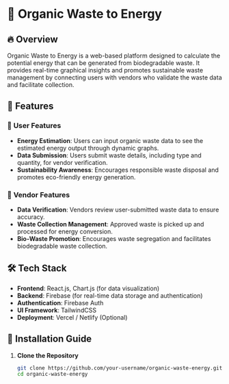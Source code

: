 # 🌱 Organic Waste to Energy

## 🔥 Overview
Organic Waste to Energy is a web-based platform designed to calculate the potential energy that can be generated from biodegradable waste. It provides real-time graphical insights and promotes sustainable waste management by connecting users with vendors who validate the waste data and facilitate collection.

## 🚀 Features
### 🎯 **User Features**
- **Energy Estimation**: Users can input organic waste data to see the estimated energy output through dynamic graphs.
- **Data Submission**: Users submit waste details, including type and quantity, for vendor verification.
- **Sustainability Awareness**: Encourages responsible waste disposal and promotes eco-friendly energy generation.

### 🏢 **Vendor Features**
- **Data Verification**: Vendors review user-submitted waste data to ensure accuracy.
- **Waste Collection Management**: Approved waste is picked up and processed for energy conversion.
- **Bio-Waste Promotion**: Encourages waste segregation and facilitates biodegradable waste collection.

## 🛠️ Tech Stack
- **Frontend**: React.js, Chart.js (for data visualization)
- **Backend**: Firebase (for real-time data storage and authentication)
- **Authentication**: Firebase Auth
- **UI Framework**: TailwindCSS
- **Deployment**: Vercel / Netlify (Optional)

## 📌 Installation Guide
1. **Clone the Repository**
   ```bash
   git clone https://github.com/your-username/organic-waste-energy.git
   cd organic-waste-energy
